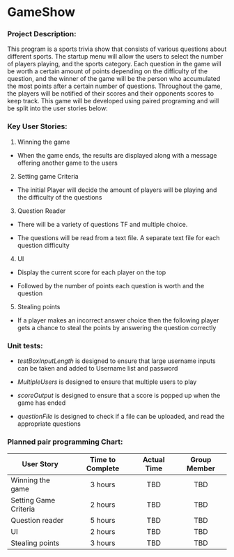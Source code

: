 # GameShow

### Project Description:

   This program is a sports trivia show that consists of various questions about different sports. The startup menu will allow the users to select the number of players playing, and the sports category. Each question in the game will be worth a certain amount of points depending on the difficulty of the question, and the winner of the game will be the person who accumulated the most points after a certain number of questions. Throughout the game, the players will be notified of their scores and their opponents scores to keep track. This game will be developed using paired programing and will be split into the user stories below:  

### Key User Stories:
   1. Winning the game

   * When the game ends, the results are displayed along with a message offering another game to the users
   2. Setting game Criteria

   * The initial Player will decide the amount of players will be playing and the difficulty of the questions

   3. Question Reader

   * There will be a variety of questions TF and multiple choice.

   * The questions will be read from a text file. A separate text file for each question difficulty

   4. UI

   * Display the current score for each player on the top

   * Followed by the number of points each question is worth and the question

   5. Stealing points

   * If a player makes an incorrect answer choice then the following player gets a chance to steal the points by answering the question correctly

### Unit tests:
  * *testBoxInputLength* is designed to ensure that large username inputs can be taken and added to Username list and password

  * *MultipleUsers* is designed to ensure that multiple users to play

  * *scoreOutput* is designed to ensure that a score is popped up when the game has ended

  * *questionFile* is designed to check if a file can be uploaded, and read the appropriate questions



### Planned pair programming Chart:

User Story            | Time to Complete | Actual Time | Group Member
--------------------  |:----------------:|:-----------:|:------------:
Winning the game      | 3 hours          | TBD         | TBD
Setting Game Criteria | 2 hours          | TBD         | TBD
Question reader       | 5 hours          | TBD         | TBD
UI                    | 2 hours          | TBD         | TBD
Stealing points       | 3 hours          | TBD         | TBD
